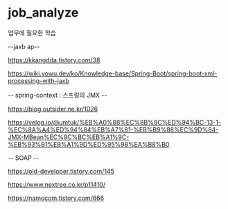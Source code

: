 # job_analyze
업무에 필요한 학습

--jaxb ap--

https://kkangdda.tistory.com/38

https://wiki.yowu.dev/ko/Knowledge-base/Spring-Boot/spring-boot-xml-processing-with-jaxb

-- spring-context : 스프링의 JMX --

https://blog.outsider.ne.kr/1026

https://velog.io/@umtuk/%EB%A0%88%EC%8B%9C%ED%94%BC-13-1-%EC%8A%A4%ED%94%84%EB%A7%81-%EB%B9%88%EC%9D%84-JMX-MBean%EC%9C%BC%EB%A1%9C-%EB%93%B1%EB%A1%9D%ED%95%98%EA%B8%B0


-- SOAP -- 

https://old-developer.tistory.com/145

https://www.nextree.co.kr/p11410/

https://namocom.tistory.com/666
